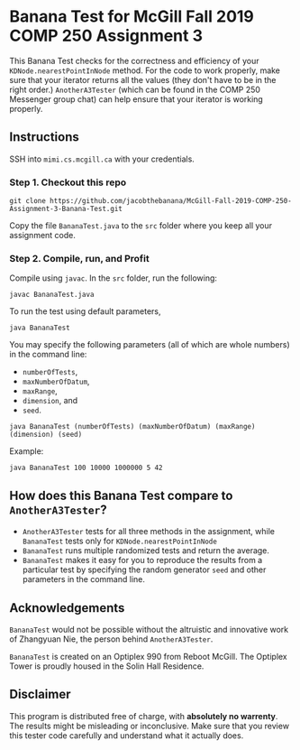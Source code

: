 # **Banana Test** for McGill Fall 2019 COMP 250 Assignment 3 
This Banana Test checks for the correctness and efficiency of your `KDNode.nearestPointInNode` method. For the code to work properly, make sure that your iterator returns all the values (they don't have to be in the right order.) `AnotherA3Tester` (which can be found in the COMP 250 Messenger group chat) can help ensure that your iterator is working properly.

## Instructions
SSH into `mimi.cs.mcgill.ca` with your credentials.

### Step 1. Checkout this repo
```
git clone https://github.com/jacobthebanana/McGill-Fall-2019-COMP-250-Assignment-3-Banana-Test.git
```
Copy the file `BananaTest.java` to the `src` folder where you keep all your assignment code.

### Step 2. Compile, run, and Profit
Compile using `javac`. In the `src` folder, run the following:

```
javac BananaTest.java
```

To run the test using default parameters, 
``` 
java BananaTest
```

You may specify the following parameters (all of which are whole numbers) in the command line: 
- `numberOfTests`, 
- `maxNumberOfDatum`, 
- `maxRange`, 
- `dimension`, and 
- `seed`.

```
java BananaTest (numberOfTests) (maxNumberOfDatum) (maxRange) (dimension) (seed)
```

Example: 
```
java BananaTest 100 10000 1000000 5 42
```

## How does this Banana Test compare to `AnotherA3Tester`?
- `AnotherA3Tester` tests for all three methods in the assignment, while `BananaTest` tests only for `KDNode.nearestPointInNode`
- `BananaTest` runs multiple randomized tests and return the average.
- `BananaTest` makes it easy for you to reproduce the results from a particular test by specifying the random generator `seed` and other parameters in the command line.


## Acknowledgements
`BananaTest` would not be possible without the altruistic and innovative work of Zhangyuan Nie, the person behind `AnotherA3Tester`. 

`BananaTest` is created on an Optiplex 990 from Reboot McGill. The Optiplex Tower is proudly housed in the Solin Hall Residence.

## Disclaimer
This program is distributed free of charge, with **absolutely no warrenty**. The results might be misleading or inconclusive. Make sure that you review this tester code carefully and understand what it actually does.
